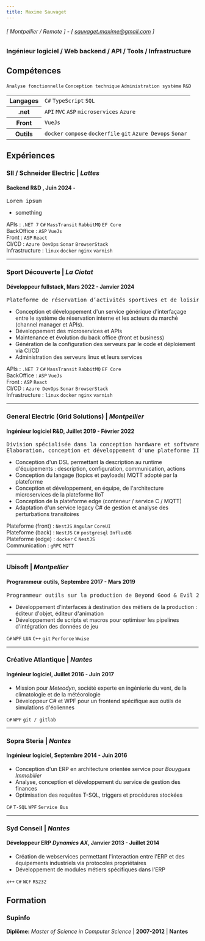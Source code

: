 ```yaml
---
title: Maxime Sauvaget
---
```

###### [ Montpellier / Remote ] - [ sauvaget.maxime@gmail.com ]
### Ingénieur logiciel / Web backend / API / Tools / Infrastructure

## Compétences
```Analyse fonctionnelle```
```Conception technique```
```Administration système```
```R&D```

<table>
  <tr>
    <th>Langages</th>
    <td> 
      <code>C#</code> 
      <code>TypeScript</code> 
      <code>SQL</code>
    </td>
  </tr>
  <tr>
    <th>.net</th>
    <td>
      <code>API</code>
      <code>MVC</code>
      <code>ASP</code>
      <code>microservices</code>
      <code>Azure</code>
    </td>
  </tr>
  <tr>
    <th>Front</th>
    <td>
      <code>VueJs</code>
    </td>
  </tr>
  <tr>
    <th>Outils</th>
    <td>
      <code>docker</code>
      <code>compose</code>
      <code>dockerfile</code>
      <code>git</code>
      <code>Azure Devops</code>
      <code>Sonar</code>
    </td>
  </tr>
</table>

## Expériences
### SII / Schneider Electric | *Lattes*
#### Backend R&D , Juin 2024 -
<pre>Lorem ipsum</pre>

- something

APIs : ```.NET 7``` ```C#``` ```MassTransit``` ```RabbitMQ``` ```EF Core``` <br>
BackOffice : ```ASP``` ```VueJs``` <br>
Front : ```ASP``` ```React``` <br>
CI/CD : ```Azure DevOps``` ```Sonar``` ```BrowserStack``` <br>
Infrastructure : ```linux``` ```docker``` ```nginx``` ```varnish``` 

<hr>

### Sport Découverte | *La Ciotat*
#### Développeur fullstack, Mars 2022 - Janvier 2024
<pre>Plateforme de réservation d’activités sportives et de loisirs en ligne</pre>

- Conception et développement d'un service générique d'interfaçage entre le système de réservation interne et les acteurs du marché (channel manager et APIs).
- Développement des microservices et APIs
- Maintenance et évolution du back office (front et business)
- Génération de la configuration des serveurs par le code et déploiement via CI/CD
- Administration des serveurs linux et leurs services

APIs : ```.NET 7``` ```C#``` ```MassTransit``` ```RabbitMQ``` ```EF Core``` <br>
BackOffice : ```ASP``` ```VueJs``` <br>
Front : ```ASP``` ```React``` <br>
CI/CD : ```Azure DevOps``` ```Sonar``` ```BrowserStack``` <br>
Infrastructure : ```linux``` ```docker``` ```nginx``` ```varnish``` 

<hr>

### General Electric (Grid Solutions) | *Montpellier*
#### Ingénieur logiciel R&D, Juillet 2019 - Février 2022
<pre>Division spécialisée dans la conception hardware et software d'équipements liés à la distribution et transformation d'énergie. 
Elaboration, conception et développement d'une plateforme IIoT dédiée à ces équipements.</pre>

- Conception d'un DSL permettant la description au runtime d'équipements : description, configuration, communication, actions
- Conception du langage (topics et payloads) MQTT adopté par la plateforme
- Conception et développement, en équipe, de l'architecture microservices de la plateforme IIoT
- Conception de la plateforme edge (conteneur / service C / MQTT)
- Adaptation d'un service legacy C# de gestion et analyse des perturbations transitoires

Plateforme (front) : ```NestJS``` ```Angular``` ```CoreUI``` <br>
Plateforme (back) : ```NestJS``` ```C#``` ```postgresql``` ```InfluxDB```<br>
Plateforme (edge) : ```docker``` ```C``` ```NestJS```<br>
Communication : ```gRPC``` ```MQTT```<br>

<hr>

### Ubisoft | *Montpellier*
#### Programmeur outils, Septembre 2017 - Mars 2019
<pre>Programmeur outils sur la production de Beyond Good & Evil 2</pre>

- Développement d'interfaces à destination des métiers de la production : éditeur d'objet, éditeur d'animation
- Développement de scripts et macros pour optimiser les pipelines d'intégration des données de jeu

```C#``` ```WPF``` ```LUA``` ```C++``` ```git``` ```Perforce``` ```Wwise```

<hr>

### Créative Atlantique | *Nantes*
#### Ingénieur logiciel, Juillet 2016 - Juin 2017

- Mission pour *Meteodyn*, société experte en ingénierie du vent, de la climatologie et de la météorologie
- Développeur C# et WPF pour un frontend spécifique aux outils de simulations d'éoliennes

```C#``` ```WPF``` ```git / gitlab```

<hr>

### Sopra Steria | *Nantes*
#### Ingénieur logiciel, Septembre 2014 - Juin 2016

- Conception d'un ERP en architecture orientée service pour *Bouygues Immobilier*
- Analyse, conception et développement du service de gestion des finances
- Optimisation des requêtes T-SQL, triggers et procédures stockées

```C#``` ```T-SQL``` ```WPF``` ```Service Bus```

<hr>

### Syd Conseil | *Nantes*
#### Développeur ERP *Dynamics AX*, Janvier 2013 - Juillet 2014

- Création de webservices permettant l'interaction entre l'ERP et des équipements industriels via protocoles propriétaires
- Développement de modules métiers spécifiques dans l'ERP

```x++``` ```C#``` ```WCF``` ```RS232```

## Formation
### Supinfo
**Diplôme:** *Master of Science in Computer Science* | **2007-2012** | **Nantes**
